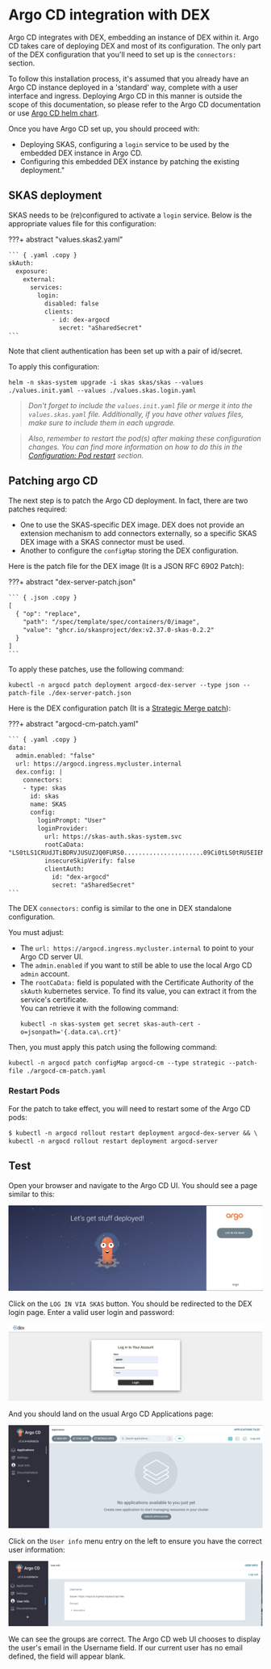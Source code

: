 
# Argo CD integration with DEX

Argo CD integrates with DEX, embedding an instance of DEX within it. Argo CD takes care of deploying DEX and most of
its configuration. The only part of the DEX configuration that you'll need to set up is the `connectors:` section.

To follow this installation process, it's assumed that you already have an Argo CD instance deployed in a 
'standard' way, complete with a user interface and ingress. Deploying Argo CD in this manner is outside the scope 
of this documentation, so please refer to the Argo CD documentation or use [Argo CD helm chart](https://github.com/argoproj/argo-helm/tree/main/charts/argo-cd).

Once you have Argo CD set up, you should proceed with:

- Deploying SKAS, configuring a `login` service to be used by the embedded DEX instance in Argo CD.
- Configuring this embedded DEX instance by patching the existing deployment."

## SKAS deployment

SKAS needs to be (re)configured to activate a `login` service. Below is the appropriate values file for this configuration:

???+ abstract "values.skas2.yaml"

    ``` { .yaml .copy } 
    skAuth:
      exposure:
        external:
          services:
            login:
              disabled: false
              clients:
                - id: dex-argocd
                  secret: "aSharedSecret"
    ```

Note that client authentication has been set up with a pair of id/secret. 

To apply this configuration:

```{.shell .copy}
helm -n skas-system upgrade -i skas skas/skas --values ./values.init.yaml --values ./values.skas.login.yaml
```

> _Don't forget to include the `values.init.yaml` file or merge it into the `values.skas.yaml` file. Additionally,
if you have other values files, make sure to include them in each upgrade._

> _Also, remember to restart the pod(s) after making these configuration changes. You can find more information on how
to do this in the [Configuration: Pod restart](configuration.md#pod-restart) section._

## Patching argo CD

The next step is to patch the Argo CD deployment. In fact, there are two patches required:

- One to use the SKAS-specific DEX image. DEX does not provide an extension mechanism to add connectors externally, 
so a specific SKAS DEX image with a SKAS connector must be used.
- Another to configure the `configMap` storing the DEX configuration.

Here is the patch file for the DEX image (It is a JSON RFC 6902 Patch):

???+ abstract "dex-server-patch.json"

    ``` { .json .copy } 
    [
      { "op": "replace",
        "path": "/spec/template/spec/containers/0/image",
        "value": "ghcr.io/skasproject/dex:v2.37.0-skas-0.2.2"
      }
    ]
    ```

To apply these patches, use the following command:

```{.shell .copy}
kubectl -n argocd patch deployment argocd-dex-server --type json --patch-file ./dex-server-patch.json
```

Here is the DEX configuration patch (It is a [Strategic Merge patch](https://kubernetes.io/docs/tasks/manage-kubernetes-objects/update-api-object-kubectl-patch/#use-a-strategic-merge-patch-to-update-a-deployment)):

???+ abstract "argocd-cm-patch.yaml"

    ``` { .yaml .copy } 
    data:
      admin.enabled: "false"
      url: https://argocd.ingress.mycluster.internal
      dex.config: |
        connectors:
        - type: skas
          id: skas
          name: SKAS
          config:
            loginPrompt: "User"
            loginProvider:
              url: https://skas-auth.skas-system.svc
              rootCaData: "LS0tLS1CRUdJTiBDRVJUSUZJQ0FURS0......................09Ci0tLS0tRU5EIENFUlRJRklDQVRFLS0tLS0K"
              insecureSkipVerify: false
              clientAuth:
                id: "dex-argocd"
                secret: "aSharedSecret"
    ```

The DEX `connectors:` config is similar to the one in DEX standalone configuration.

You must adjust:

- The `url: https://argocd.ingress.mycluster.internal` to point to your Argo CD server UI.
- The `admin.enabled` if you want to still be able to use the local Argo CD `admin` account.
- The `rootCaData:` field is populated with the Certificate Authority of the `skAuth` kubernetes service. 
  To find its value, you can extract it from the service's certificate.<br>You can retrieve it with the following command:
    ```{ .yaml .copy } 
    kubectl -n skas-system get secret skas-auth-cert -o=jsonpath='{.data.ca\.crt}'
    ```

Then, you must apply this patch using the following command:

```{.shell .copy}
kubectl -n argocd patch configMap argocd-cm --type strategic --patch-file ./argocd-cm-patch.yaml
```

### Restart Pods

For the patch to take effect, you will need to restart some of the Argo CD pods:

```{.shell .copy}
$ kubectl -n argocd rollout restart deployment argocd-dex-server && \
kubectl -n argocd rollout restart deployment argocd-server
```

## Test

Open your browser and navigate to the Argo CD UI. You should see a page similar to this:

![](images/argocd1.png)

Click on the `LOG IN VIA SKAS` button. You should be redirected to the DEX login page. Enter a valid user login and 
password:

![](images/argocd2.png)

And you should land on the usual Argo CD Applications page:

![](images/argocd3.png)

Click on the `User info` menu entry on the left to ensure you have the correct user information:

![](images/argocd4.png)

We can see the groups are correct. The Argo CD web UI chooses to display the user's email in the Username field. If 
our current user has no email defined, the field will appear blank.
